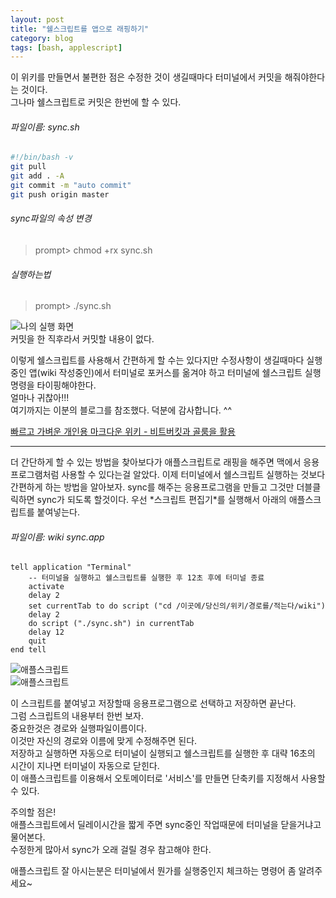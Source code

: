```yaml
---
layout: post
title: "쉘스크립트를 앱으로 래핑하기"
category: blog
tags: [bash, applescript]
---
```


이 위키를 만들면서 불편한 점은 수정한 것이 생길때마다 터미널에서 커밋을 해줘야한다는 것이다.  
그나마 쉘스크립트로 커밋은 한번에 할 수 있다.  

###### 파일이름: sync.sh
```bash
#!/bin/bash -v
git pull
git add . -A
git commit -m "auto commit"
git push origin master
```

###### sync파일의 속성 변경
>prompt> chmod +rx sync.sh  

###### 실행하는법
>prompt> ./sync.sh  


![나의 실행 화면](image/packaged-bash/f2f1c71c_001.jpg)  
커밋을 한 직후라서 커밋할 내용이 없다.  


이렇게 쉘스크립트를 사용해서 간편하게 할 수는 있다지만 수정사항이 생길때마다 실행중인 앱(wiki 작성중인)에서 터미널로 포커스를 옮겨야 하고 터미널에 쉘스크립트 실행명령을 타이핑해야한다.  
얼마나 귀찮아!!!  
여기까지는 이분의 블로그를 참조했다. 덕분에 감사합니다. ^^  

[빠르고 가벼운 개인용 마크다운 위키 - 비트버킷과 골룸을 활용](http://nolboo.github.io/blog/2013/12/17/markdown-wiki-bitbucket-gollum/)

<hr>
더 간단하게 할 수 있는 방법을 찾아보다가 애플스크립트로 래핑을 해주면 맥에서 응용프로그램처럼 사용할 수 있다는걸 알았다.  
이제 터미널에서 쉘스크립트 실행하는 것보다 간편하게 하는 방법을 알아보자.  
sync를 해주는 응용프로그램을 만들고 그것만 더블클릭하면 sync가 되도록 할것이다.  
우선 *스크립트 편집기*를 실행해서 아래의 애플스크립트를 붙여넣는다.  

###### 파일이름: wiki sync.app
```applescript
tell application "Terminal"
    -- 터미널을 실행하고 쉘스크립트를 실행한 후 12초 후에 터미널 종료
    activate
    delay 2
    set currentTab to do script ("cd /이곳에/당신의/위키/경로를/적는다/wiki")
    delay 2
    do script ("./sync.sh") in currentTab
    delay 12
    quit
end tell
```

![애플스크립트](image/packaged-bash/f2f1c71c_002.jpg)  
![애플스크립트](image/packaged-bash/f2f1c71c_003.jpg)  

이 스크립트를 붙여넣고 저장할때 응용프로그램으로 선택하고 저장하면 끝난다.  
그럼 스크립트의 내용부터 한번 보자.  
중요한것은 경로와 실행파일이름이다.  
이것만 자신의 경로와 이름에 맞게 수정해주면 된다.  
저장하고 실행하면 자동으로 터미널이 실행되고 쉘스크립트를 실행한 후 대략 16초의 시간이 지나면 터미널이 자동으로 닫힌다.  
이 애플스크립트를 이용해서 오토메이터로 '서비스'를 만들면 단축키를 지정해서 사용할 수 있다.  

주의할 점은!  
애플스크립트에서 딜레이시간을 짧게 주면 sync중인 작업때문에 터미널을 닫을거냐고 물어본다.  
수정한게 많아서 sync가 오래 걸릴 경우 참고해야 한다.  

애플스크립트 잘 아시는분은 터미널에서 뭔가를 실행중인지 체크하는 명령어 좀 알려주세요~  